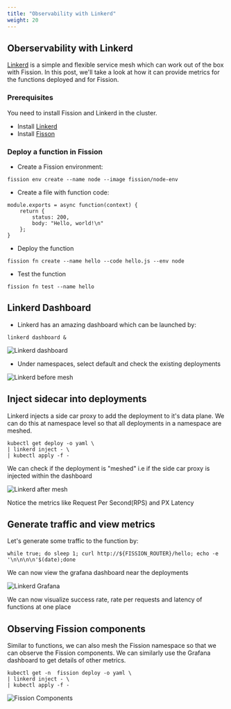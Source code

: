 ```yaml
---
title: "Observability with Linkerd"
weight: 20
---
```


## Oberservability with Linkerd

[Linkerd](https://linkerd.io) is a simple and flexible service mesh which can work out of the box with Fission. 
In this post, we'll take a look at how it can provide metrics for the functions deployed and for Fission.

### Prerequisites

You need to install Fission and Linkerd in the cluster. 

- Install [Linkerd](https://linkerd.io/2/getting-started/)
- Install [Fisson](/docs/installation/)

### Deploy a function in Fission

- Create a Fission environment:

```
fission env create --name node --image fission/node-env
```

- Create a file with function code:

```
module.exports = async function(context) {
    return {
        status: 200,
        body: "Hello, world!\n"
    };
}

```

- Deploy the function 

```
fission fn create --name hello --code hello.js --env node
```

- Test the function

```
fission fn test --name hello
```

## Linkerd Dashboard
- Linkerd has an amazing dashboard which can be launched by:

```
linkerd dashboard &
```

![Linkerd dashboard](../assets/linkerd-dashboard.png)

- Under namespaces, select default and check the existing deployments

![Linkerd before mesh](../assets/linkerd-before.png)


## Inject sidecar into deployments

Linkerd injects a side car proxy to add the deployment to it's data plane. We can do this at namespace level so that all deployments in a namespace are meshed.

```
kubectl get deploy -o yaml \
| linkerd inject - \
| kubectl apply -f -
```

We can check if the deployment is "meshed" i.e if the side car proxy is injected within the dashboard

![Linkerd after mesh](../assets/linkerd-after.png)

Notice the metrics like Request Per Second(RPS) and PX Latency

## Generate traffic and view metrics

Let's generate some traffic to the function by:

```
while true; do sleep 1; curl http://${FISSION_ROUTER}/hello; echo -e '\n\n\n\n'$(date);done 

```
We can now view the grafana dashboard near the deployments

![Linkerd Grafana](../assets/linkerd-grafana.png)

We can now visualize success rate, rate per requests and latency of functions at one place


## Observing Fission components

Similar to functions, we can also mesh the Fission namespace so that we can observe the Fission components. We can similarly use the Grafana dashboard to get details of other metrics.

```
kubectl get -n  fission deploy -o yaml \
| linkerd inject - \
| kubectl apply -f -
```

![Fission Components](../assets/fission-linkerd.png)
